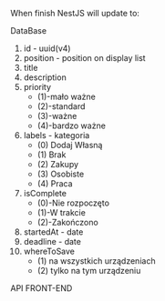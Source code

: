 When finish NestJS will update to:

DataBase 
1) id - uuid(v4)
2) position - position on display list
3) title
4) description
5) priority
   - (1)-mało ważne
   - (2)-standard
   - (3)-ważne
   - (4)-bardzo ważne
6) labels - kategoria
   - (0) Dodaj Własną
   - (1) Brak
   - (2) Zakupy
   - (3) Osobiste
   - (4) Praca
7) isComplete
   - (0)-Nie rozpoczęto
   - (1)-W trakcie
   - (2)-Zakończono
8) startedAt - date
9) deadline - date
10) whereToSave 
    - (1) na wszystkich urządzeniach
    - (2) tylko na tym urządzeniu


API FRONT-END


